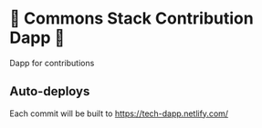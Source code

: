 # :seedling: Commons Stack Contribution Dapp :seedling:

Dapp for contributions

## Auto-deploys

Each commit will be built to https://tech-dapp.netlify.com/

